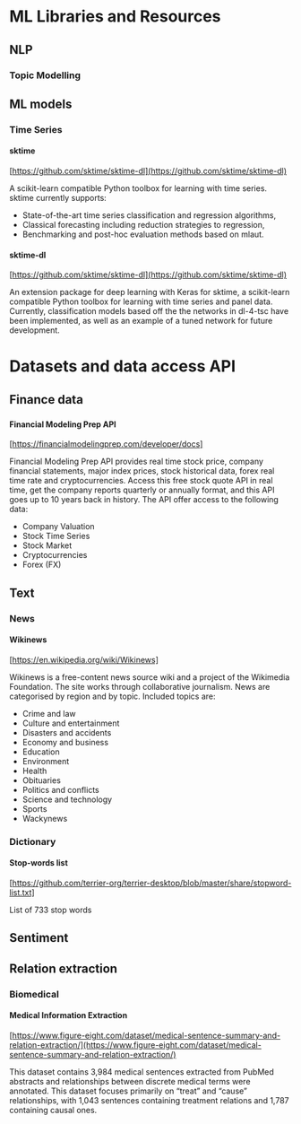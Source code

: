 # ML Libraries and Resources
## NLP
### Topic Modelling
## ML models
### Time Series
#### sktime
[https://github.com/sktime/sktime-dl](https://github.com/sktime/sktime-dl)

A scikit-learn compatible Python toolbox for learning with time series. sktime currently supports:
- State-of-the-art time series classification and regression algorithms,
- Classical forecasting including reduction strategies to regression,
- Benchmarking and post-hoc evaluation methods based on mlaut.
#### sktime-dl
[https://github.com/sktime/sktime-dl](https://github.com/sktime/sktime-dl)

An extension package for deep learning with Keras for sktime, a scikit-learn compatible Python toolbox for learning with time series and panel data. Currently, classification models based off the the networks in dl-4-tsc have been implemented, as well as an example of a tuned network for future development.

# Datasets and data access API
## Finance data
###
#### Financial Modeling Prep API
[https://financialmodelingprep.com/developer/docs]

Financial Modeling Prep API provides real time stock price, company financial statements, major index prices, stock historical data, forex real time rate and cryptocurrencies. Access this free stock quote API in real time, get the company reports quarterly or annually format, and this API goes up to 10 years back in history. The API offer access to the following data: 
- Company Valuation
- Stock Time Series
- Stock Market
- Cryptocurrencies
- Forex (FX)

## Text
### News
#### Wikinews
[https://en.wikipedia.org/wiki/Wikinews]

Wikinews is a free-content news source wiki and a project of the Wikimedia Foundation. The site works through collaborative journalism. News are categorised by region and by topic. Included topics are: 
- Crime and law 
- Culture and entertainment 
- Disasters and accidents 
- Economy and business 
- Education 
- Environment 
- Health 
- Obituaries 
- Politics and conflicts 
- Science and technology 
- Sports 
- Wackynews

### Dictionary
#### Stop-words list
[https://github.com/terrier-org/terrier-desktop/blob/master/share/stopword-list.txt]

List of 733 stop words

## Sentiment


## Relation extraction
### Biomedical
#### Medical Information Extraction
[https://www.figure-eight.com/dataset/medical-sentence-summary-and-relation-extraction/](https://www.figure-eight.com/dataset/medical-sentence-summary-and-relation-extraction/)

This dataset contains 3,984 medical sentences extracted from PubMed abstracts and relationships between discrete medical terms were annotated. This dataset focuses primarily on “treat” and “cause” relationships, with 1,043 sentences containing treatment relations and 1,787 containing causal ones.
